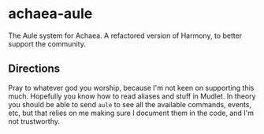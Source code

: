 # achaea-aule
The Aule system for Achaea. A refactored version of Harmony, to better support the community.

## Directions

Pray to whatever god you worship, because I'm not keen on supporting this much. Hopefully you know how to read aliases 
and stuff in Mudlet. In theory you should be able to send `aule` to see all the available commands, events, etc, but 
that relies on me making sure I document them in the code, and I'm not trustworthy.